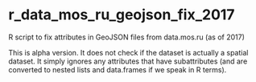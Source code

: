 # r_data_mos_ru_geojson_fix_2017
R script to fix attributes in GeoJSON files from data.mos.ru (as of 2017)

This is alpha version. It does not check if the dataset is actually a spatial dataset. It simply ignores any attributes that have subattributes (and are converted to nested lists and data.frames if we speak in R terms).
